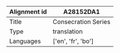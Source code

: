 |Alignment id | A28152DA1
| --- | --- 
|Title | Consecration Series 
|Type | translation
|Languages | ['en', 'fr', 'bo']